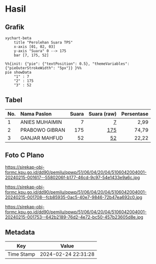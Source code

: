 # Hasil

## Grafik

```mermaid
xychart-beta
    title "Perolehan Suara TPS"
    x-axis [01, 02, 03]
    y-axis "Suara" 0 --> 175
    bar [7, 175, 52]
```

```mermaid
%%{init: {"pie": {"textPosition": 0.5}, "themeVariables": {"pieOuterStrokeWidth": "5px"}} }%%
pie showData
    "1" : 7
    "2" : 175
    "3" : 52
```

## Tabel

| No. | Nama Paslon    | Suara | Suara (raw) | Persentase |
|:--- |:-------------- | -----:| -----------:| ----------:|
| 1   | ANIES MUHAIMIN | 7     | [7][p-1]    | 2,99       |
| 2   | PRABOWO GIBRAN | 175   | [175][p-2]  | 74,79      |
| 3   | GANJAR MAHFUD  | 52    | [52][p-3]   | 22,22      |


[p-1]: https://github.com/gigit-pemilu/pemilu-2024-51-bali/blob/main/pilpres/hitung-suara/sub/51-bali/sub/06-bangli/sub/04-kintamani/sub/2004-bunutin/sub/001-tps/sub/paslon-1.txt
[p-2]: https://github.com/gigit-pemilu/pemilu-2024-51-bali/blob/main/pilpres/hitung-suara/sub/51-bali/sub/06-bangli/sub/04-kintamani/sub/2004-bunutin/sub/001-tps/sub/paslon-2.txt
[p-3]: https://github.com/gigit-pemilu/pemilu-2024-51-bali/blob/main/pilpres/hitung-suara/sub/51-bali/sub/06-bangli/sub/04-kintamani/sub/2004-bunutin/sub/001-tps/sub/paslon-3.txt

## Foto C Plano

https://sirekap-obj-formc.kpu.go.id/dd90/pemilu/ppwp/51/06/04/20/04/5106042004001-20240215-001617--5580206f-b177-46cd-9c97-54e1433e9a6c.jpg

https://sirekap-obj-formc.kpu.go.id/dd90/pemilu/ppwp/51/06/04/20/04/5106042004001-20240215-001708--fcb85935-0ac5-40e7-9846-72b47ea692c0.jpg

https://sirekap-obj-formc.kpu.go.id/dd90/pemilu/ppwp/51/06/04/20/04/5106042004001-20240215-001753--642b2189-76d2-4e72-bc50-457b23605d8e.jpg


## Metadata

| Key        | Value               |
| ---------- | ------------------- |
| Time Stamp | 2024-02-24 22:31:28 |



